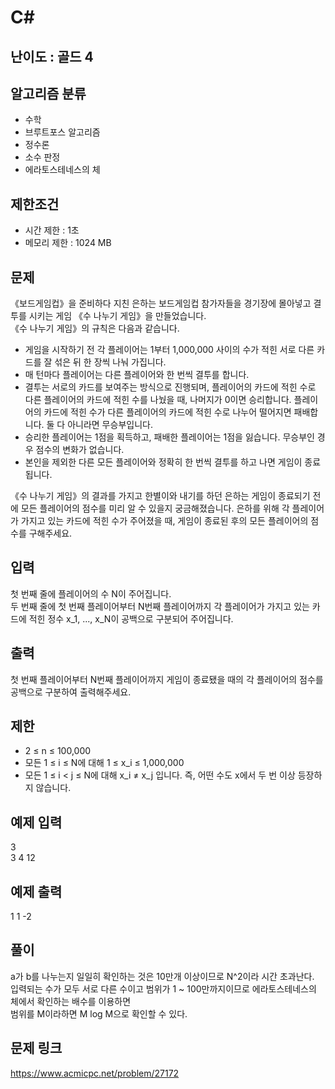 # C#

## 난이도 : 골드 4

## 알고리즘 분류
  - 수학
  - 브루트포스 알고리즘
  - 정수론
  - 소수 판정
  - 에라토스테네스의 체

## 제한조건
  - 시간 제한 : 1초
  - 메모리 제한 : 1024 MB

## 문제
《보드게임컵》을 준비하다 지친 은하는 보드게임컵 참가자들을 경기장에 몰아넣고 결투를 시키는 게임 《수 나누기 게임》을 만들었습니다.<br/>
《수 나누기 게임》의 규칙은 다음과 같습니다.<br/>

  - 게임을 시작하기 전 각 플레이어는 1부터 1,000,000 사이의 수가 적힌 서로 다른 카드를 잘 섞은 뒤 한 장씩 나눠 가집니다.
  - 매 턴마다 플레이어는 다른 플레이어와 한 번씩 결투를 합니다.
  - 결투는 서로의 카드를 보여주는 방식으로 진행되며, 플레이어의 카드에 적힌 수로 다른 플레이어의 카드에 적힌 수를 나눴을 때, 나머지가 0이면 승리합니다. 플레이어의 카드에 적힌 수가 다른 플레이어의 카드에 적힌 수로 나누어 떨어지면 패배합니다. 둘 다 아니라면 무승부입니다.
  - 승리한 플레이어는 1점을 획득하고, 패배한 플레이어는 1점을 잃습니다. 무승부인 경우 점수의 변화가 없습니다.
  - 본인을 제외한 다른 모든 플레이어와 정확히 한 번씩 결투를 하고 나면 게임이 종료됩니다.

《수 나누기 게임》의 결과를 가지고 한별이와 내기를 하던 은하는 게임이 종료되기 전에 모든 플레이어의 점수를 미리 알 수 있을지 궁금해졌습니다. 은하를 위해 각 플레이어가 가지고 있는 카드에 적힌 수가 주어졌을 때, 게임이 종료된 후의 모든 플레이어의 점수를 구해주세요.<br/>


## 입력
첫 번째 줄에 플레이어의 수 N이 주어집니다.<br/>
두 번째 줄에 첫 번째 플레이어부터 N번째 플레이어까지 각 플레이어가 가지고 있는 카드에 적힌 정수 x_1, ..., x_N이 공백으로 구분되어 주어집니다.<br/>


## 출력
첫 번째 플레이어부터 N번째 플레이어까지 게임이 종료됐을 때의 각 플레이어의 점수를 공백으로 구분하여 출력해주세요.<br/>


## 제한
  - 2 ≤ n ≤ 100,000
  - 모든 1 ≤ i ≤ N에 대해 1 ≤ x_i ≤ 1,000,000
  - 모든 1 ≤ i < j ≤ N에 대해 x_i ≠ x_j 입니다. 즉, 어떤 수도 x에서 두 번 이상 등장하지 않습니다.


## 예제 입력
3<br/>
3 4 12<br/>

## 예제 출력
1 1 -2<br/>

## 풀이
a가 b를 나누는지 일일히 확인하는 것은 10만개 이상이므로 N^2이라 시간 초과난다.<br/>
입력되는 수가 모두 서로 다른 수이고 범위가 1 ~ 100만까지이므로 에라토스테네스의 체에서 확인하는 배수를 이용하면<br/>
범위를 M이라하면 M log M으로 확인할 수 있다.<br/>


## 문제 링크
https://www.acmicpc.net/problem/27172